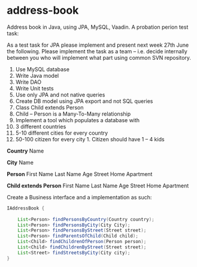 address-book
============

Address book in Java, using JPA, MySQL, Vaadin. A probation perion test task:

As a test task for JPA please implement and present next week 27th June the following.
Please implement the task as a team – i.e. decide internally between you who will implement
what part using common SVN repository.
 
 
1. Use MySQL database
2. Write Java model
3. Write DAO
4. Write Unit tests
5. Use only JPA and not native queries
6. Create DB model using JPA export and not SQL queries
7. Class Child extends Person
8. Child – Person is a Many-To-Many relationship
9. Implement a tool which populates a database with
  1. 3 different countries
  2. 5-10 different cities for every country
  3. 50-100 citizen for every city
    1. Citizen should have 1 – 4 kids
 
 
**Country**
Name
 
**City**
Name
 
**Person**
First Name
Last Name
Age
Street
Home
Apartment
 
**Child extends Person**
First Name
Last Name
Age
Street
Home
Apartment


Create a Business interface and a implementation as such:
 
```java
IAddressBook {
 
    List<Person> findPersonsByCountry(Country country);
    List<Person> findPersonsByCity(City City);
    List<Person> findPersonsByStreet(Street street);
    List<Person> findParentsOfChild(Child child);
    List<Child> findChildrenOfPerson(Person person);
    List<Child> findChildrenByStreet(Street street);
    List<Street> findStreetsByCity(City city);
}
```
